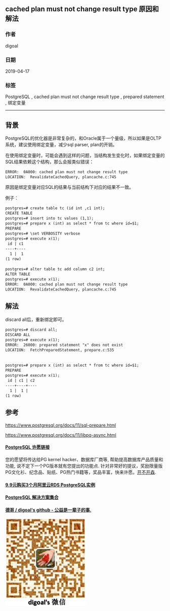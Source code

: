 ## cached plan must not change result type 原因和解法  
                                                                                                  
### 作者                                                                                                  
digoal                                                                                                  
                                                                                                  
### 日期                                                                                                  
2019-04-17                                                                                                  
                                                                                                  
### 标签                                                                                                  
PostgreSQL , cached plan must not change result type , prepared statement , 绑定变量       
                 
----                                                                                            
                                                                                              
## 背景      
PostgreSQL的优化器是非常复杂的，和Oracle属于一个量级，所以如果是OLTP系统，建议使用绑定变量，减少sql parser, plan的开销。  
  
在使用绑定变量时，可能会遇到这样的问题，当结构发生变化时，如果绑定变量的SQL结果依赖这个结构，那么会报类似错误：  
  
```  
ERROR:  0A000: cached plan must not change result type  
LOCATION:  RevalidateCachedQuery, plancache.c:745  
```  
  
原因是绑定变量对应SQL的结果与当前结构下对应的结果不一致。  
  
例子：  
  
```  
postgres=# create table tc (id int ,c1 int);  
CREATE TABLE  
postgres=# insert into tc values (1,1);  
postgres=# prepare x (int) as select * from tc where id=$1;  
PREPARE  
postgres=# \set VERBOSITY verbose  
postgres=# execute x(1);  
 id | c1   
----+----  
  1 |  1  
(1 row)  
  
postgres=# alter table tc add column c2 int;  
ALTER TABLE  
postgres=# execute x(1);  
ERROR:  0A000: cached plan must not change result type  
LOCATION:  RevalidateCachedQuery, plancache.c:745  
```  
  
## 解法  
discard all后，重新绑定即可。  
  
```  
postgres=# discard all;  
DISCARD ALL  
postgres=# execute x(1);  
ERROR:  26000: prepared statement "x" does not exist  
LOCATION:  FetchPreparedStatement, prepare.c:535  
  
  
postgres=# prepare x (int) as select * from tc where id=$1;  
PREPARE  
postgres=# execute x(1);  
 id | c1 | c2   
----+----+----  
  1 |  1 |     
(1 row)  
```  
    
## 参考  
https://www.postgresql.org/docs/11/sql-prepare.html  
  
https://www.postgresql.org/docs/11/libpq-async.html  
  
    
  
  
  
  
  
  
  
  
  
  
  
  
  
  
  
  
  
  
  
  
  
  
  
  
  
  
  
  
  
  
  
  
  
  
  
  
  
  
  
  
  
  
  
  
  
  
  
  
  
  
  
  
  
  
  
  
  
  
  
  
  
  
  
  
  
  
  
  
  
#### [PostgreSQL 许愿链接](https://github.com/digoal/blog/issues/76 "269ac3d1c492e938c0191101c7238216")
您的愿望将传达给PG kernel hacker、数据库厂商等, 帮助提高数据库产品质量和功能, 说不定下一个PG版本就有您提出的功能点. 针对非常好的提议，奖励限量版PG文化衫、纪念品、贴纸、PG热门书籍等，奖品丰富，快来许愿。[开不开森](https://github.com/digoal/blog/issues/76 "269ac3d1c492e938c0191101c7238216").  
  
  
#### [9.9元购买3个月阿里云RDS PostgreSQL实例](https://www.aliyun.com/database/postgresqlactivity "57258f76c37864c6e6d23383d05714ea")
  
  
#### [PostgreSQL 解决方案集合](https://yq.aliyun.com/topic/118 "40cff096e9ed7122c512b35d8561d9c8")
  
  
#### [德哥 / digoal's github - 公益是一辈子的事.](https://github.com/digoal/blog/blob/master/README.md "22709685feb7cab07d30f30387f0a9ae")
  
  
![digoal's wechat](../pic/digoal_weixin.jpg "f7ad92eeba24523fd47a6e1a0e691b59")
  
